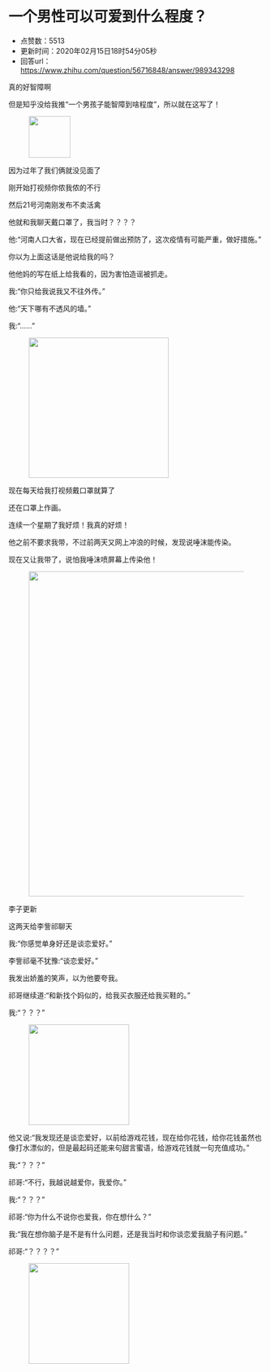 # 一个男性可以可爱到什么程度？
- 点赞数：5513
- 更新时间：2020年02月15日18时54分05秒
- 回答url：https://www.zhihu.com/question/56716848/answer/989343298
<body>
 <p data-pid="RZ2yl3S0">真的好智障啊</p>
 <p data-pid="Tudpc6VF">但是知乎没给我推“一个男孩子能智障到啥程度”，所以就在这写了！</p>
 <figure data-size="normal">
  <img src="https://picx.zhimg.com/50/v2-51286f7ac91818b471c7bc8b0f2c4cbf_720w.jpg?source=1940ef5c" data-rawwidth="82" data-rawheight="80" data-size="normal" data-original-token="v2-51286f7ac91818b471c7bc8b0f2c4cbf" class="content_image" width="82">
 </figure>
 <p data-pid="ZEhpM0bP">因为过年了我们俩就没见面了</p>
 <p data-pid="GUaJIhwr">刚开始打视频你侬我侬的不行</p>
 <p data-pid="Cjg3Po1E">然后21号河南刚发布不卖活禽</p>
 <p data-pid="Q6v4jhQm">他就和我聊天戴口罩了，我当时？？？？</p>
 <p data-pid="rbuDs4vL">他:“河南人口大省，现在已经提前做出预防了，这次疫情有可能严重，做好措施。”</p>
 <p data-pid="xtzL1xCI">你以为上面这话是他说给我的吗？</p>
 <p data-pid="geg5FfhZ">他他妈的写在纸上给我看的，因为害怕造谣被抓走。</p>
 <p data-pid="4gfgCa1T">我:“你只给我说我又不往外传。”</p>
 <p data-pid="vQarPNf0">他:“天下哪有不透风的墙。”</p>
 <p data-pid="g4HVN9JW">我:“……”</p>
 <figure data-size="normal">
  <img src="https://pica.zhimg.com/50/v2-7a2132058adda863f6e16f885138afe0_720w.jpg?source=1940ef5c" data-rawwidth="276" data-rawheight="248" data-size="normal" data-original-token="v2-49aeb0952c48c241b3bc9f8bc35ac27e" data-default-watermark-src="https://picx.zhimg.com/50/v2-c1e4da1dbdb85126ff851131e241abd6_720w.jpg?source=1940ef5c" class="content_image" width="276">
 </figure>
 <p data-pid="v4QKD9he">现在每天给我打视频戴口罩就算了</p>
 <p data-pid="Q6WQ5gTQ">还在口罩上作画。</p>
 <p data-pid="GO8C_bxr">连续一个星期了我好烦！我真的好烦！</p>
 <p data-pid="c6EK_V4Y">他之前不要求我带，不过前两天又网上冲浪的时候，发现说唾沫能传染。</p>
 <p data-pid="fKbtMZPa">现在又让我带了，说怕我唾沫喷屏幕上传染他！</p>
 <figure data-size="normal">
  <img src="https://pic1.zhimg.com/50/v2-4c7fed2bc1ab226d09dcac6a9b89dc7a_720w.jpg?source=1940ef5c" data-rawwidth="640" data-rawheight="576" data-size="normal" data-original-token="v2-59b0f4e1475818c8d5cacecfafab48db" data-default-watermark-src="https://pic1.zhimg.com/50/v2-425274c3b5ddaa342557159ae0b70cf2_720w.jpg?source=1940ef5c" class="origin_image zh-lightbox-thumb" width="640" data-original="https://pic1.zhimg.com/v2-4c7fed2bc1ab226d09dcac6a9b89dc7a_r.jpg?source=1940ef5c">
 </figure>
 <p data-pid="0FW7qUug">李子更新</p>
 <p data-pid="NQO78kUi">这两天给李訾祁聊天</p>
 <p data-pid="mWqSNyrk">我:“你感觉单身好还是谈恋爱好。”</p>
 <p data-pid="Pmo6b3mK">李訾祁毫不犹豫:“谈恋爱好。”</p>
 <p data-pid="jq533VRO">我发出娇羞的笑声，以为他要夸我。</p>
 <p data-pid="Y26Vm1CM">祁哥继续道:“和新找个妈似的，给我买衣服还给我买鞋的。”</p>
 <p data-pid="eMHubJuB">我:“？？？”</p>
 <figure data-size="normal">
  <img src="https://pic1.zhimg.com/50/v2-27772fbb368c281c1321fd2e71795fe6_720w.jpg?source=1940ef5c" data-rawwidth="198" data-rawheight="198" data-size="normal" data-original-token="v2-27772fbb368c281c1321fd2e71795fe6" class="content_image" width="198">
 </figure>
 <p data-pid="3DM0z95o">他又说:“我发现还是谈恋爱好，以前给游戏花钱，现在给你花钱，给你花钱虽然也像打水漂似的，但是最起码还能来句甜言蜜语，给游戏花钱就一句充值成功。”</p>
 <p data-pid="yCWFozX_">我:“？？？”</p>
 <p data-pid="2aeGvdet">祁哥:“不行，我越说越爱你，我爱你。”</p>
 <p data-pid="0AsAR8ao">我:“？？？”</p>
 <p data-pid="3DpNppwk">祁哥:“你为什么不说你也爱我，你在想什么？”</p>
 <p data-pid="zCA_OHez">我:“我在想你脑子是不是有什么问题，还是我当时和你谈恋爱我脑子有问题。”</p>
 <p data-pid="jkSmz9h5">祁哥:“？？？？”</p>
 <figure data-size="normal">
  <img src="https://picx.zhimg.com/50/v2-f6c8b866d7969efcc1b5399c3aa183d3_720w.jpg?source=1940ef5c" data-rawwidth="198" data-rawheight="198" data-size="normal" data-original-token="v2-f6c8b866d7969efcc1b5399c3aa183d3" class="content_image" width="198">
 </figure>
 <p></p>
</body>